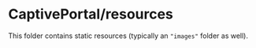 # CaptivePortal/resources

This folder contains static resources (typically an `"images"` folder as well).
